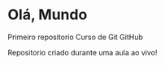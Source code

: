 # Olá, Mundo
 Primeiro repositorio Curso de Git GitHub

Repositorio criado durante uma aula ao vivo!